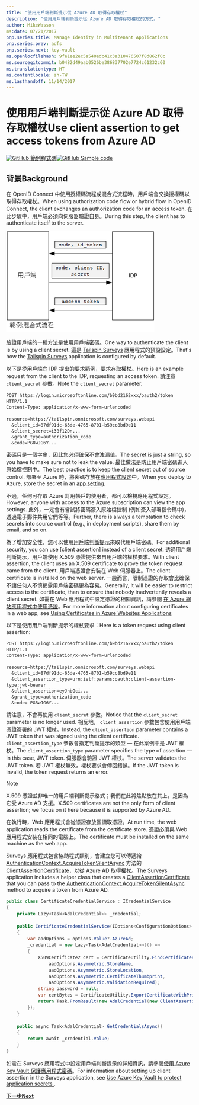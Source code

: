 ```yaml
---
title: "使用用戶端判斷提示從 Azure AD 取得存取權杖"
description: "使用用戶端判斷提示從 Azure AD 取得存取權杖的方式。"
author: MikeWasson
ms:date: 07/21/2017
pnp.series.title: Manage Identity in Multitenant Applications
pnp.series.prev: adfs
pnp.series.next: key-vault
ms.openlocfilehash: 9fe1ee2ec5a540edc41c3a310476507f8d862f0c
ms.sourcegitcommit: b0482d49aab0526be386837702e7724c61232c60
ms.translationtype: HT
ms.contentlocale: zh-TW
ms.lasthandoff: 11/14/2017
---
```

# <a name="use-client-assertion-to-get-access-tokens-from-azure-ad"></a><span data-ttu-id="b3a17-103">使用用戶端判斷提示從 Azure AD 取得存取權杖</span><span class="sxs-lookup"><span data-stu-id="b3a17-103">Use client assertion to get access tokens from Azure AD</span></span>

<span data-ttu-id="b3a17-104">[![GitHub](../_images/github.png) 範例程式碼][sample application]</span><span class="sxs-lookup"><span data-stu-id="b3a17-104">[![GitHub](../_images/github.png) Sample code][sample application]</span></span>

## <a name="background"></a><span data-ttu-id="b3a17-105">背景</span><span class="sxs-lookup"><span data-stu-id="b3a17-105">Background</span></span>
<span data-ttu-id="b3a17-106">在 OpenID Connect 中使用授權碼流程或混合式流程時，用戶端會交換授權碼以取得存取權杖。</span><span class="sxs-lookup"><span data-stu-id="b3a17-106">When using authorization code flow or hybrid flow in OpenID Connect, the client exchanges an authorization code for an access token.</span></span> <span data-ttu-id="b3a17-107">在此步驟中，用戶端必須向伺服器驗證自身。</span><span class="sxs-lookup"><span data-stu-id="b3a17-107">During this step, the client has to authenticate itself to the server.</span></span>

![用戶端密碼](./images/client-secret.png)

<span data-ttu-id="b3a17-109">驗證用戶端的一種方法是使用用戶端密碼。</span><span class="sxs-lookup"><span data-stu-id="b3a17-109">One way to authenticate the client is by using a client secret.</span></span> <span data-ttu-id="b3a17-110">這是 [Tailspin Surveys][Surveys] 應用程式的預設設定。</span><span class="sxs-lookup"><span data-stu-id="b3a17-110">That's how the [Tailspin Surveys][Surveys] application is configured by default.</span></span>

<span data-ttu-id="b3a17-111">以下是從用戶端向 IDP 提出的要求範例，要求存取權杖。</span><span class="sxs-lookup"><span data-stu-id="b3a17-111">Here is an example request from the client to the IDP, requesting an access token.</span></span> <span data-ttu-id="b3a17-112">請注意 `client_secret` 參數。</span><span class="sxs-lookup"><span data-stu-id="b3a17-112">Note the `client_secret` parameter.</span></span>

```
POST https://login.microsoftonline.com/b9bd2162xxx/oauth2/token HTTP/1.1
Content-Type: application/x-www-form-urlencoded

resource=https://tailspin.onmicrosoft.com/surveys.webapi
  &client_id=87df91dc-63de-4765-8701-b59cc8bd9e11
  &client_secret=i3Bf12Dn...
  &grant_type=authorization_code
  &code=PG8wJG6Y...
```

<span data-ttu-id="b3a17-113">密碼只是一個字串，因此您必須確保不會洩漏值。</span><span class="sxs-lookup"><span data-stu-id="b3a17-113">The secret is just a string, so you have to make sure not to leak the value.</span></span> <span data-ttu-id="b3a17-114">最佳做法是防止用戶端密碼進入原始檔控制中。</span><span class="sxs-lookup"><span data-stu-id="b3a17-114">The best practice is to keep the client secret out of source control.</span></span> <span data-ttu-id="b3a17-115">部署至 Azure 時，將密碼存放在[應用程式設定][configure-web-app]中。</span><span class="sxs-lookup"><span data-stu-id="b3a17-115">When you deploy to Azure, store the secret in an [app setting][configure-web-app].</span></span>

<span data-ttu-id="b3a17-116">不過，任何可存取 Azure 訂用帳戶的使用者，都可以檢視應用程式設定。</span><span class="sxs-lookup"><span data-stu-id="b3a17-116">However, anyone with access to the Azure subscription can view the app settings.</span></span> <span data-ttu-id="b3a17-117">此外，一定會有嘗試將密碼簽入原始檔控制 (例如簽入部署指令碼中)，透過電子郵件共用它們等等。</span><span class="sxs-lookup"><span data-stu-id="b3a17-117">Further, there is always a temptation to check secrets into source control (e.g., in deployment scripts), share them by email, and so on.</span></span>

<span data-ttu-id="b3a17-118">為了增加安全性，您可以使用[用戶端判斷提示]來取代用戶端密碼。</span><span class="sxs-lookup"><span data-stu-id="b3a17-118">For additional security, you can use [client assertion] instead of a client secret.</span></span> <span data-ttu-id="b3a17-119">透過用戶端判斷提示，用戶端使用 X.509 憑證提供來自用戶端的權杖要求。</span><span class="sxs-lookup"><span data-stu-id="b3a17-119">With client assertion, the client uses an X.509 certificate to prove the token request came from the client.</span></span> <span data-ttu-id="b3a17-120">用戶端憑證會安裝在 Web 伺服器上。</span><span class="sxs-lookup"><span data-stu-id="b3a17-120">The client certificate is installed on the web server.</span></span> <span data-ttu-id="b3a17-121">一般而言，限制憑證的存取會比確保不讓任何人不慎揭露用戶端密碼更為容易。</span><span class="sxs-lookup"><span data-stu-id="b3a17-121">Generally, it will be easier to restrict access to the certificate, than to ensure that nobody inadvertently reveals a client secret.</span></span> <span data-ttu-id="b3a17-122">如需在 Web 應用程式中設定憑證的相關資訊，請參閱 [在 Azure 網站應用程式中使用憑證][using-certs-in-websites]。</span><span class="sxs-lookup"><span data-stu-id="b3a17-122">For more information about configuring certificates in a web app, see [Using Certificates in Azure Websites Applications][using-certs-in-websites]</span></span>

<span data-ttu-id="b3a17-123">以下是使用用戶端判斷提示的權杖要求：</span><span class="sxs-lookup"><span data-stu-id="b3a17-123">Here is a token request using client assertion:</span></span>

```
POST https://login.microsoftonline.com/b9bd2162xxx/oauth2/token HTTP/1.1
Content-Type: application/x-www-form-urlencoded

resource=https://tailspin.onmicrosoft.com/surveys.webapi
  &client_id=87df91dc-63de-4765-8701-b59cc8bd9e11
  &client_assertion_type=urn:ietf:params:oauth:client-assertion-type:jwt-bearer
  &client_assertion=eyJhbGci...
  &grant_type=authorization_code
  &code= PG8wJG6Y...
```

<span data-ttu-id="b3a17-124">請注意，不會再使用 `client_secret` 參數。</span><span class="sxs-lookup"><span data-stu-id="b3a17-124">Notice that the `client_secret` parameter is no longer used.</span></span> <span data-ttu-id="b3a17-125">相反地， `client_assertion` 參數包含使用用戶端憑證簽署的 JWT 權杖。</span><span class="sxs-lookup"><span data-stu-id="b3a17-125">Instead, the `client_assertion` parameter contains a JWT token that was signed using the client certificate.</span></span> <span data-ttu-id="b3a17-126">`client_assertion_type` 參數會指定判斷提示的類型 &mdash; 在此案例中是 JWT 權杖。</span><span class="sxs-lookup"><span data-stu-id="b3a17-126">The `client_assertion_type` parameter specifies the type of assertion &mdash; in this case, JWT token.</span></span> <span data-ttu-id="b3a17-127">伺服器會驗證 JWT 權杖。</span><span class="sxs-lookup"><span data-stu-id="b3a17-127">The server validates the JWT token.</span></span> <span data-ttu-id="b3a17-128">若 JWT 權杖無效，權杖要求會傳回錯誤。</span><span class="sxs-lookup"><span data-stu-id="b3a17-128">If the JWT token is invalid, the token request returns an error.</span></span>

> [!NOTE]
> <span data-ttu-id="b3a17-129">X.509 憑證並非唯一的用戶端判斷提示格式；我們在此將焦點放在其上，是因為它受 Azure AD 支援。</span><span class="sxs-lookup"><span data-stu-id="b3a17-129">X.509 certificates are not the only form of client assertion; we focus on it here because it is supported by Azure AD.</span></span>
> 
> 

<span data-ttu-id="b3a17-130">在執行時，Web 應用程式會從憑證存放區讀取憑證。</span><span class="sxs-lookup"><span data-stu-id="b3a17-130">At run time, the web application reads the certificate from the certificate store.</span></span> <span data-ttu-id="b3a17-131">憑證必須與 Web 應用程式安裝在相同的電腦上。</span><span class="sxs-lookup"><span data-stu-id="b3a17-131">The certificate must be installed on the same machine as the web app.</span></span>

<span data-ttu-id="b3a17-132">Surveys 應用程式包含協助程式類別，會建立您可以傳遞給 [AuthenticationContext.AcquireTokenSilentAsync](/dotnet/api/microsoft.identitymodel.clients.activedirectory.authenticationcontext.acquiretokensilentasync) 方法的 [ClientAssertionCertificate](/dotnet/api/microsoft.identitymodel.clients.activedirectory.clientassertioncertificate)，以從 Azure AD 取得權杖。</span><span class="sxs-lookup"><span data-stu-id="b3a17-132">The Surveys application includes a helper class that creates a [ClientAssertionCertificate](/dotnet/api/microsoft.identitymodel.clients.activedirectory.clientassertioncertificate) that you can pass to the [AuthenticationContext.AcquireTokenSilentAsync](/dotnet/api/microsoft.identitymodel.clients.activedirectory.authenticationcontext.acquiretokensilentasync) method to acquire a token from Azure AD.</span></span>

```csharp
public class CertificateCredentialService : ICredentialService
{
    private Lazy<Task<AdalCredential>> _credential;

    public CertificateCredentialService(IOptions<ConfigurationOptions> options)
    {
        var aadOptions = options.Value?.AzureAd;
        _credential = new Lazy<Task<AdalCredential>>(() =>
        {
            X509Certificate2 cert = CertificateUtility.FindCertificateByThumbprint(
                aadOptions.Asymmetric.StoreName,
                aadOptions.Asymmetric.StoreLocation,
                aadOptions.Asymmetric.CertificateThumbprint,
                aadOptions.Asymmetric.ValidationRequired);
            string password = null;
            var certBytes = CertificateUtility.ExportCertificateWithPrivateKey(cert, out password);
            return Task.FromResult(new AdalCredential(new ClientAssertionCertificate(aadOptions.ClientId, new X509Certificate2(certBytes, password))));
        });
    }

    public async Task<AdalCredential> GetCredentialsAsync()
    {
        return await _credential.Value;
    }
}
```

<span data-ttu-id="b3a17-133">如需在 Surveys 應用程式中設定用戶端判斷提示的詳細資訊，請參閱[使用 Azure Key Vault 保護應用程式密碼][key vault]。</span><span class="sxs-lookup"><span data-stu-id="b3a17-133">For information about setting up client assertion in the Surveys application, see [Use Azure Key Vault to protect application secrets ][key vault].</span></span>

<span data-ttu-id="b3a17-134">[**下一步**][key vault]</span><span class="sxs-lookup"><span data-stu-id="b3a17-134">[**Next**][key vault]</span></span>

<!-- Links -->
[configure-web-app]: /azure/app-service-web/web-sites-configure/
[azure-management-portal]: https://portal.azure.com
[用戶端判斷提示]: https://tools.ietf.org/html/rfc7521
[key vault]: key-vault.md
[Setup-KeyVault]: https://github.com/mspnp/multitenant-saas-guidance/blob/master/scripts/Setup-KeyVault.ps1
[Surveys]: tailspin.md
[using-certs-in-websites]: https://azure.microsoft.com/blog/using-certificates-in-azure-websites-applications/

[sample application]: https://github.com/mspnp/multitenant-saas-guidance
